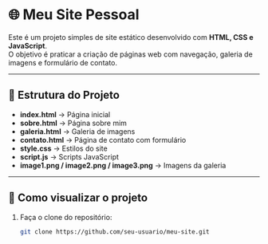 # 🌐 Meu Site Pessoal

Este é um projeto simples de site estático desenvolvido com **HTML, CSS e JavaScript**.  
O objetivo é praticar a criação de páginas web com navegação, galeria de imagens e formulário de contato.

---

## 📂 Estrutura do Projeto

- **index.html** → Página inicial  
- **sobre.html** → Página sobre mim  
- **galeria.html** → Galeria de imagens  
- **contato.html** → Página de contato com formulário  
- **style.css** → Estilos do site  
- **script.js** → Scripts JavaScript  
- **image1.png / image2.png / image3.png** → Imagens da galeria  

---

## 🚀 Como visualizar o projeto

1. Faça o clone do repositório:
   ```bash
   git clone https://github.com/seu-usuario/meu-site.git
